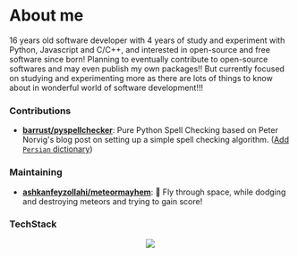 # About me

16 years old software developer with 4 years of study and experiment with Python, Javascript and C/C++, and interested in open-source and free software since born! Planning to eventually contribute to open-source softwares and may even publish my own packages!! But currently focused on studying and experimenting more as there are lots of things to know about in wonderful world of software development!!!

### Contributions

- [**barrust/pyspellchecker**](https://github.com/barrust/pyspellchecker): Pure Python Spell Checking based on Peter Norvig's blog post on setting up a simple spell checking algorithm. ([Add `Persian` dictionary](https://github.com/barrust/pyspellchecker/pull/181))

### Maintaining

- [**ashkanfeyzollahi/meteormayhem**](https://github.com/ashkanfeyzollahi/meteormayhem): 🚀 Fly through space, while dodging and destroying meteors and trying to gain score!

### TechStack

<p align="center">
  <a href="https://skillicons.dev">
    <img src="https://skillicons.dev/icons?i=arch,bash,c,cmake,cpp,cs,css,debian,django,flask,git,github,html,js,linux,lua,neovim,py,sass,sqlite,tailwind,tauri,vite,vscode,windows&perline=8" />
  </a>
</p>